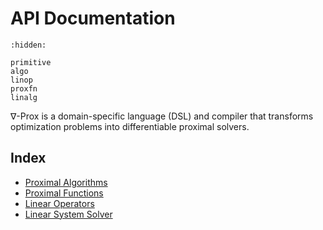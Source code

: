 # API Documentation

```{toctree}
:hidden:

primitive
algo
linop
proxfn
linalg
```

∇-Prox is a domain-specific language (DSL) and compiler that transforms optimization problems into differentiable proximal solvers. 

## Index

- [Proximal Algorithms](algo.md)
- [Proximal Functions](proxfn.md)
- [Linear Operators](linop.md)
- [Linear System Solver](linalg.md)
<!-- - [Utility](utils.md) -->

